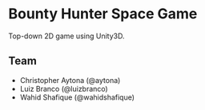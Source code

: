 # Bounty Hunter Space Game

Top-down 2D game using Unity3D.

## Team

- Christopher Aytona (@aytona)
- Luiz Branco (@luizbranco)
- Wahid Shafique (@wahidshafique)
